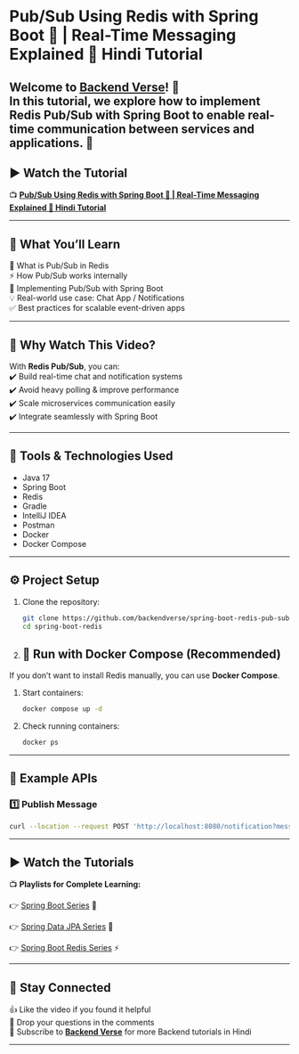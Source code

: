 # Pub/Sub Using Redis with Spring Boot 🚀 | Real-Time Messaging Explained 🌿 Hindi Tutorial  

Welcome to **[Backend Verse](https://www.youtube.com/@BackendVerse)**! 🎥  
In this tutorial, we explore how to implement **Redis Pub/Sub with Spring Boot** to enable **real-time communication** between services and applications. 🚀
---

## ▶ Watch the Tutorial

📺 **[Pub/Sub Using Redis with Spring Boot 🚀 | Real-Time Messaging Explained 🌿 Hindi Tutorial](https://youtu.be/Vj7elNiqyDw)**

---

## 📝 What You’ll Learn
📌 What is Pub/Sub in Redis  
⚡ How Pub/Sub works internally  
🔑 Implementing Pub/Sub with Spring Boot  
💡 Real-world use case: Chat App / Notifications  
✅ Best practices for scalable event-driven apps

---

## 🎯 Why Watch This Video?
With **Redis Pub/Sub**, you can:  
✔️ Build real-time chat and notification systems  
✔️ Avoid heavy polling & improve performance  
✔️ Scale microservices communication easily  
✔️ Integrate seamlessly with Spring Boot

---

## 🔧 Tools & Technologies Used
- Java 17
- Spring Boot
- Redis
- Gradle
- IntelliJ IDEA
- Postman
- Docker
- Docker Compose

---

## ⚙️ Project Setup

1. Clone the repository:

   ```bash
   git clone https://github.com/backendverse/spring-boot-redis-pub-sub
   cd spring-boot-redis
   ```

2. ## 🐳 Run with Docker Compose (Recommended)

If you don’t want to install Redis manually, you can use **Docker Compose**.

1. Start containers:

   ```bash
   docker compose up -d
   ```

2. Check running containers:

   ```bash
   docker ps
   ```
---

## 🔗 Example APIs

### 1️⃣ Publish Message
```bash
curl --location --request POST 'http://localhost:8080/notification?message=Breaking%20News%20and%20todays%20sports'
````

---

## ▶ Watch the Tutorials

📺 **Playlists for Complete Learning:**

👉 [Spring Boot Series](https://www.youtube.com/playlist?list=PLdUn31k8Q721HBdMQzyl403o-bUtd31Wb) 🚀

👉 [Spring Data JPA Series](https://www.youtube.com/playlist?list=PLdUn31k8Q720FEKVfXrV0DKEgP7Mp1NuX) 💾

👉 [Spring Boot Redis Series](https://www.youtube.com/playlist?list=PLdUn31k8Q721tgtkv1sfPJrvmi6-t3ijp) ⚡

---

## 📢 Stay Connected

👍 Like the video if you found it helpful  
💬 Drop your questions in the comments  
🔔 Subscribe to **[Backend Verse](https://www.youtube.com/@BackendVerse)** for more Backend tutorials in Hindi

---